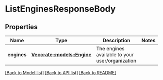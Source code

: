 # ListEnginesResponseBody

## Properties

Name | Type | Description | Notes
------------ | ------------- | ------------- | -------------
**engines** | [**Vec<crate::models::Engine>**](Engine.md) | The engines available to your user/organization | 

[[Back to Model list]](../README.md#documentation-for-models) [[Back to API list]](../README.md#documentation-for-api-endpoints) [[Back to README]](../README.md)


